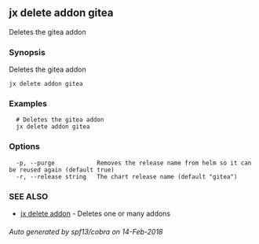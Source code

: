 ## jx delete addon gitea

Deletes the gitea addon

### Synopsis


Deletes the gitea addon

```
jx delete addon gitea
```

### Examples

```
  # Deletes the gitea addon
  jx delete addon gitea
```

### Options

```
  -p, --purge            Removes the release name from helm so it can be reused again (default true)
  -r, --release string   The chart release name (default "gitea")
```

### SEE ALSO
* [jx delete addon](jx_delete_addon.md)	 - Deletes one or many addons

###### Auto generated by spf13/cobra on 14-Feb-2018
